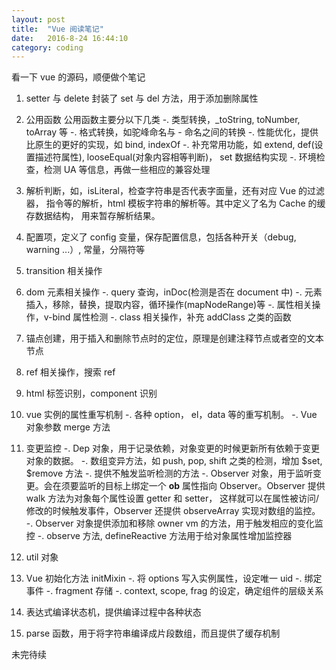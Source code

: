```yaml
---
layout: post
title:  "Vue 阅读笔记"
date:   2016-8-24 16:44:10
category: coding
---
```


看一下 vue 的源码，顺便做个笔记

1. setter 与 delete
封装了 set 与 del 方法，用于添加删除属性

2. 公用函数
公用函数主要分以下几类
    -. 类型转换，_toString, toNumber, toArray 等
    -. 格式转换，如驼峰命名与 - 命名之间的转换
    -. 性能优化，提供比原生的更好的实现，如 bind, indexOf
    -. 补充常用功能，如 extend, def(设置描述符属性), looseEqual(对象内容相等判断)，
    set 数据结构实现
    -. 环境检查，检测 UA 等信息，再做一些相应的兼容处理
3. 解析判断，如，isLiteral，检查字符串是否代表字面量，还有对应 Vue 的过滤器，
指令等的解析，html 模板字符串的解析等。其中定义了名为 Cache 的缓存数据结构，
用来暂存解析结果。

4. 配置项，定义了 config 变量，保存配置信息，包括各种开关（debug, warning ...）,
常量，分隔符等

5. transition 相关操作

6. dom 元素相关操作
    -. query 查询，inDoc(检测是否在 document 中)
    -. 元素插入，移除，替换，提取内容，循环操作(mapNodeRange)等
    -. 属性相关操作，v-bind 属性检测
    -. class 相关操作，补充 addClass 之类的函数

7. 锚点创建，用于插入和删除节点时的定位，原理是创建注释节点或者空的文本节点

8. ref 相关操作，搜索 ref

9. html 标签识别，component 识别

10. vue 实例的属性重写机制
    -. 各种 option， el，data 等的重写机制。
    -. Vue 对象参数 merge 方法

11. 变更监控
    -. Dep 对象，用于记录依赖，对象变更的时候更新所有依赖于变更对象的数据。
    -. 数组变异方法，如 push, pop, shift 之类的检测，增加 $set, $remove 方法
    -. 提供不触发监听检测的方法
    -. Observer 对象，用于监听变更。会在须要监听的目标上绑定一个 __ob__ 属性指向
    Observer。Observer 提供 walk 方法为对象每个属性设置 getter 和 setter，
    这样就可以在属性被访问/修改的时候触发事件，Observer 还提供 observeArray 实现对数组的监控。
    -. Observer 对象提供添加和移除 owner vm 的方法，用于触发相应的变化监控
    -. observe 方法, defineReactive 方法用于给对象属性增加监控器

12. util 对象

13. Vue 初始化方法 initMixin
    -. 将 options 写入实例属性，设定唯一 uid
    -. 绑定事件
    -. fragment 存储
    -. context, scope, frag 的设定，确定组件的层级关系

14. 表达式编译状态机，提供编译过程中各种状态

15. parse 函数，用于将字符串编译成片段数组，而且提供了缓存机制

未完待续
